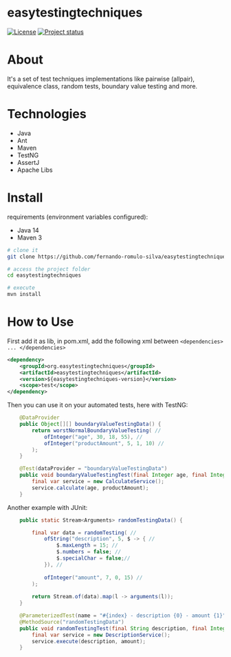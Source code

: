 # easytestingtechniques

[![License](https://img.shields.io/badge/License-Apache%202.0-blue.svg)](https://opensource.org/licenses/Apache-2.0)
[![Project status](https://img.shields.io/badge/Project%20status-Maintenance-orange.svg)](https://img.shields.io/badge/Project%20status-Maintenance-orange.svg)

# About

It's a set of test techniques implementations like pairwise (allpair), equivalence class, random tests, boundary value testing and more.

# Technologies

- Java
- Ant
- Maven
- TestNG
- AssertJ
- Apache Libs

# Install

requirements (environment variables configured): 
 - Java 14
 - Maven 3
 
 ```bash
# clone it
git clone https://github.com/fernando-romulo-silva/easytestingtechniques

# access the project folder
cd easytestingtechniques

# execute
mvn install
```
 

# How to Use

First add it as lib, in pom.xml, add the following xml between `<dependencies> ... </dependencies>`

```xml
<dependency>
	<groupId>org.easytestingtechniques</groupId>	
	<artifactId>easytestingtechniques</artifactId>
	<version>${easytestingtechniques-version}</version>	
	<scope>test</scope>
</dependency>
```

Then you can use it on your automated tests, here with TestNG:

```java
    @DataProvider
    public Object[][] boundaryValueTestingData() {
		return worstNormalBoundaryValueTesting( //
			ofInteger("age", 30, 18, 55), //
			ofInteger("productAmount", 5, 1, 10) //
		);
    }

    @Test(dataProvider = "boundaryValueTestingData")
    public void boundaryValueTestingTest(final Integer age, final Integer productAmount) {
		final var service = new CalculateService();
		service.calculate(age, productAmount);
    }
```

Another example with JUnit:

```java
    public static Stream<Arguments> randomTestingData() {

		final var data = randomTesting( //
			ofString("description", 5, $ -> { //
			    $.maxLength = 15; //
			    $.numbers = false; //
			    $.specialChar = false;//
			}), //
	
			ofInteger("amount", 7, 0, 15) //
		);
	
		return Stream.of(data).map(l -> arguments(l));
    }

    @ParameterizedTest(name = "#{index} - description {0} - amount {1}")
    @MethodSource("randomTestingData")
    public void randomTestingTest(final String description, final Integer amount) {
		final var service = new DescriptionService();
		service.execute(description, amount);
    }
```
